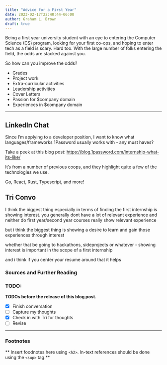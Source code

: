 ```yaml
---
title: "Advice for a First Year"
date: 2023-02-17T22:40:44-06:00
author: Graham L. Brown
draft: true
---
```


Being a first year university student with an eye to entering the Computer Science (CS) program, looking for your first co-ops, and hoping to enter tech as a field is scary. Hard too. With the large number of folks entering the field, the odds are stacked against you.

So how can you improve the odds?

 - Grades
 - Project work
 - Extra-curricular activities
 - Leadership activities
 - Cover Letters
 - Passion for $company domain
 - Experiences in $company domain

---

## LinkedIn Chat

Since I’m applying to a developer position, I want to know what languages/frameworks 1Password usually works with - any must haves?

Take a peek at this blog post: https://blog.1password.com/internship-what-its-like/

It’s from a number of previous coops, and they highlight quite a few of the technologies we use. 

Go, React, Rust, Typescript, and more! 

## Tri Convo

I think the biggest thing especially in terms of finding the first internship is showing interest. you generally dont have a lot of relevant experience and neither do first year/second year courses really show relevant experience

but i think the biggest thing is showing a desire to learn and gain those experiences through interest

whether that be going to hackathons, sideprojects or whatever - showing interest is important in the scope of a first internship

and i think if you center your resume around that it helps

### Sources and Further Reading

### TODO: 

**TODOs before the release of this blog post.**
 - [x] Finish conversation
 - [ ] Capture my thoughts
 - [x] Check in with Tri for thoughts
 - [ ] Revise

---

### Footnotes

** Insert foodnotes here using `<h2>`. In-text references should be done using the `<sup>` tag.**
